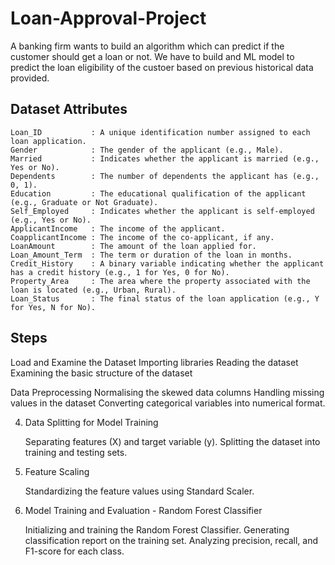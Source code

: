 # Loan-Approval-Project
A banking firm wants to build an algorithm which can predict if the customer should get a loan or not.
We have to build and ML model to predict the loan eligibility of the custoer based on previous historical data provided.


## Dataset Attributes
    Loan_ID           : A unique identification number assigned to each loan application.
    Gender            : The gender of the applicant (e.g., Male).
    Married           : Indicates whether the applicant is married (e.g., Yes or No).
    Dependents        : The number of dependents the applicant has (e.g., 0, 1).
    Education         : The educational qualification of the applicant (e.g., Graduate or Not Graduate).
    Self_Employed     : Indicates whether the applicant is self-employed (e.g., Yes or No).
    ApplicantIncome   : The income of the applicant.
    CoapplicantIncome : The income of the co-applicant, if any.
    LoanAmount        : The amount of the loan applied for.
    Loan_Amount_Term  : The term or duration of the loan in months.
    Credit_History    : A binary variable indicating whether the applicant has a credit history (e.g., 1 for Yes, 0 for No).
    Property_Area     : The area where the property associated with the loan is located (e.g., Urban, Rural).
    Loan_Status       : The final status of the loan application (e.g., Y for Yes, N for No).

## Steps
Load and Examine the Dataset
    Importing libraries
    Reading the dataset
    Examining the basic structure of the dataset

Data Preprocessing
    Normalising the skewed data columns
    Handling missing values in the dataset
    Converting categorical variables into numerical format.
    

4. Data Splitting for Model Training

    Separating features (X) and target variable (y).
    Splitting the dataset into training and testing sets.
5. Feature Scaling

    Standardizing the feature values using Standard Scaler.

6. Model Training and Evaluation - Random Forest Classifier

    Initializing and training the Random Forest Classifier.
    Generating classification report on the training set.
    Analyzing precision, recall, and F1-score for each class.
